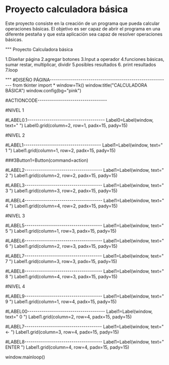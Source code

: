 # Proyecto calculadora básica


Este proyecto consiste en la creación de un programa que pueda calcular operaciones básicas. El objetivo es ser capaz de abrir el programa en una diferente pestaña
y que esta aplicación sea capaz de resolver operaciones básicas.



"""
Proyecto Calculadora básica

1.Diseñar página
2.agregar botones
3.Input a operador
4.funciones básicas, sumar restar, multiplicar, dividir
5.posibles resultados
6. print resultados
7.loop

"""
#DISEÑO PÁGINA-----------------------------------------------------------
from tkinter import *
window=Tk()
window.title("CALCULADORA BÁSICA")
window.config(bg="pink")

#ACTIONCODE----------------------------------

#NIVEL 1

#LABEL0.1--------------------------------------
Label0=Label(window, text="              ")
Label0.grid(column=2, row=1, padx=15, pady=15)


#NIVEL 2

#LABEL1--------------------------------------
Label1=Label(window, text=" 1 ")
Label1.grid(column=1, row=2, padx=15, pady=15)

###3Button1=Button(command=action)

#LABEL2--------------------------------------
Label1=Label(window, text=" 2 ")
Label1.grid(column=2, row=2, padx=15, pady=15)

#LABEL3--------------------------------------
Label1=Label(window, text=" 3 ")
Label1.grid(column=3, row=2, padx=15, pady=15)

#LABEL4--------------------------------------
Label1=Label(window, text=" 4 ")
Label1.grid(column=4, row=2, padx=15, pady=15)

#NIVEL 3

#LABEL5--------------------------------------
Label1=Label(window, text=" 5 ")
Label1.grid(column=1, row=3, padx=15, pady=15)

#LABEL6--------------------------------------
Label1=Label(window, text=" 6 ")
Label1.grid(column=2, row=3, padx=15, pady=15)

#LABEL7--------------------------------------
Label1=Label(window, text=" 7 ")
Label1.grid(column=3, row=3, padx=15, pady=15)

#LABEL8--------------------------------------
Label1=Label(window, text=" 8 ")
Label1.grid(column=4, row=3, padx=15, pady=15)

#NIVEL 4

#LABEL9--------------------------------------
Label1=Label(window, text=" 9 ")
Label1.grid(column=1, row=4, padx=15, pady=15)

#LABEL00--------------------------------------
Label1=Label(window, text=" 0 ")
Label1.grid(column=2, row=4, padx=15, pady=15)

#LABEL7--------------------------------------
Label1=Label(window, text=" <- ")
Label1.grid(column=3, row=4, padx=15, pady=15)

#LABEL8--------------------------------------
Label1=Label(window, text=" ENTER ")
Label1.grid(column=4, row=4, padx=15, pady=15)


window.mainloop()

